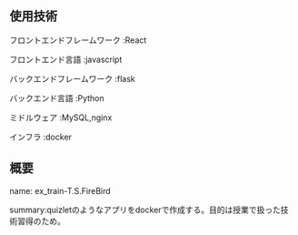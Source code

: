 
## 使用技術
フロントエンドフレームワーク    :React

フロントエンド言語              :javascript

バックエンドフレームワーク      :flask

バックエンド言語                :Python

ミドルウェア                    :MySQL,nginx

インフラ                        :docker

## 概要
name:   ex_train-T.S.FireBird

summary:quizletのようなアプリをdockerで作成する。目的は授業で扱った技術習得のため。